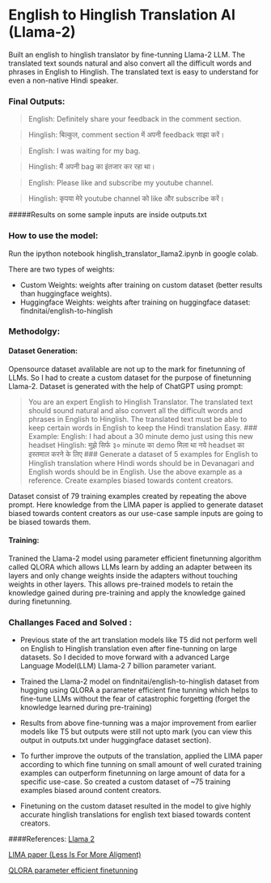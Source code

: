 # English to Hinglish Translation AI (Llama-2)
Built an english to hinglish translator by fine-tunning Llama-2 LLM. The translated text sounds natural and also convert all the difficult words and phrases in English to Hinglish. The translated text is easy to understand for even a non-native Hindi speaker.

### Final Outputs:
 >English: Definitely share your feedback in the comment section.

 >Hinglish: बिल्कुल, comment section में अपनी feedback साझा करें।
 

 >English: I was waiting for my bag.

 >Hinglish: मैं अपनी bag का इंतजार कर रहा था।


 >English: Please like and subscribe my youtube channel.

 >Hinglish: कृपया मेरे youtube channel को like और subscribe करें।

#####Results on some sample inputs are inside outputs.txt

### How to use the model:
Run the ipython notebook hinglish_translator_llama2.ipynb in google colab.

There are two types of weights:
- Custom Weights:  weights after training on custom dataset (better results than huggingface weights).
- Huggingface Weights: weights after training on huggingface dataset: findnitai/english-to-hinglish

### Methodolgy:
#### Dataset Generation:
Opensource dataset avalilable are not up to the mark for finetunning of LLMs. So I had to create a custom dataset for the purpose of finetunning Llama-2. Dataset is generated with the help of ChatGPT using prompt:
>You are an expert English to Hinglish Translator. The translated text should sound natural and also
convert all the difficult words and phrases in English to Hinglish. The translated text must be able to keep certain words in English to keep the Hindi translation Easy.
\###
>Example:
English: I had about a 30 minute demo just using this new headset
Hinglish:  मुझे सिर्फ ३० minute का demo मिला था नये headset का इस्तमाल करने के लिए
\###
>Generate a dataset of 5 examples for English to Hinglish translation where Hindi words should be in Devanagari and English words should be in English. Use the above example as a reference. Create examples biased towards content creators.

Dataset consist of 79 training examples created by repeating the above prompt. Here knowledge from the LIMA paper is applied to generate dataset biased towards content creators as our use-case sample inputs are going to be biased towards them. 

#### Training:
Tranined the Llama-2 model using parameter efficient finetunning algorithm called QLORA which allows LLMs learn by adding an adapter between its layers and only change weights inside the adapters without touching weights in other layers. This allows pre-trained models to retain the knowledge gained during pre-training and apply the knowledge gained during finetunning.


### Challanges Faced and Solved :
- Previous state of the art translation models like T5 did not perform well on English to Hinglish translation even after fine-tunning on large datasets. So I decided to move forward with a advanced Large Language Model(LLM)  Llama-2 7 billion parameter variant.  

- Trained the Llama-2 model on findnitai/english-to-hinglish dataset from hugging using QLORA a parameter efficient fine tunning which helps to fine-tune LLMs without the fear of catastrophic forgetting (forget the knowledge learned during pre-training)

- Results from above fine-tunning was a major improvement from earlier models like T5 but outputs were still not upto mark (you can view this output in outputs.txt under huggingface dataset section).

- To further improve the outputs of the translation, applied the LIMA paper according to which fine tunning on small amount of  well curated training examples can outperform finetunning on large amount of data for a specific use-case. So created a custom dataset of ~75 training examples biased around content creators.

- Finetuning on the custom dataset resulted in the model to give highly accurate hinglish translations for english text biased towards content creators.


####References:
[Llama 2](https://huggingface.co/meta-llama/Llama-2-7b-hf)

[LIMA paper (Less Is For More Aligment)](https://arxiv.org/abs/2305.11206)

[QLORA parameter efficient finetunning](https://arxiv.org/abs/2305.14314)